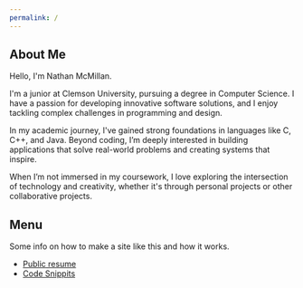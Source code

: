 ```yaml
---
permalink: /
---
```


## About Me
Hello, I'm Nathan McMillan.

I'm a junior at Clemson University, pursuing a degree in Computer Science. 
I have a passion for developing innovative software solutions, and I enjoy tackling complex challenges in programming and design.

In my academic journey, I've gained strong foundations in languages like C, C++, and Java. 
 Beyond coding, I’m deeply interested in building applications that solve real-world problems and creating systems that inspire.

When I’m not immersed in my coursework, I love exploring the intersection of technology and creativity, 
whether it's through personal projects or other collaborative projects.


## Menu

Some info on how to make a site like this and how it works.

- [Public resume](about.md)
- [Code Snippits](features.md)
